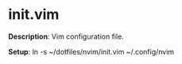 # init.vim

**Description**: Vim configuration file.

**Setup**: ln -s ~/dotfiles/nvim/init.vim ~/.config/nvim

